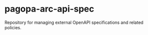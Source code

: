 # pagopa-arc-api-spec
Repository for managing external OpenAPI specifications and related policies.
